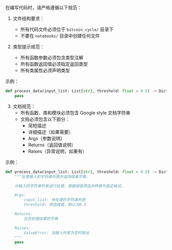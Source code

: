 在编写代码时，请严格遵循以下规范：

1. 文件结构要求：
    - 所有代码文件必须位于 `bitcoin_cycle/` 目录下
    - 不要在 `notebooks/` 目录中创建任何文件

2. 类型提示规范：
    - 所有函数参数必须包含类型注解
    - 所有函数返回值必须指定返回类型
    - 所有类属性必须声明类型

示例：
```python
def process_data(input_list: List[str], threshold: float = 0.5) -> Dict[str, Any]:
    pass
```

3. 文档规范：
    - 所有函数、类和模块必须包含 Google style 文档字符串
    - 文档必须包含以下部分：
        - 简短描述
        - 详细描述（如果需要）
        - Args（参数说明）
        - Returns（返回值说明）
        - Raises（异常说明，如果有） 

示例：
```python
def process_data(input_list: List[str], threshold: float = 0.5) -> Dict[str, Any]:
    """处理输入的字符串列表并返回结果字典。

    对输入的字符串列表进行处理，根据阈值筛选并转换为指定格式。

    Args:
        input_list: 待处理的字符串列表
        threshold: 筛选阈值，默认为0.5

    Returns:
        包含处理结果的字典

    Raises:
        ValueError: 当输入列表为空时抛出
    """
    pass
```